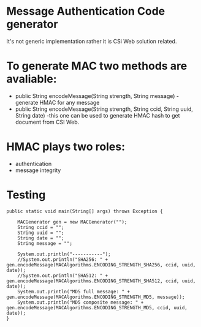 # Message Authentication Code generator

It's not generic implementation rather it is CSi Web solution related.


# To generate MAC two methods are avaliable:
-	public String encodeMessage(String strength, String message) - generate  HMAC for any message
- 	public String encodeMessage(String strength, String ccid, String uuid, String date) -this one can be used to generate HMAC hash to get document from CSI Web.

# HMAC plays two roles:
- authentication
- message integrity 


# Testing

	public static void main(String[] args) throws Exception {
		
		MACGenerator gen = new MACGenerator("");
		String ccid = "";
		String uuid = "";
		String date = "";
		String message = "";
		
		System.out.println("-----------");
		//System.out.println("SHA256: " + gen.encodeMessage(MACAlgorithms.ENCODING_STRENGTH_SHA256, ccid, uuid, date));
		//System.out.println("SHA512: " + gen.encodeMessage(MACAlgorithms.ENCODING_STRENGTH_SHA512, ccid, uuid, date));
		System.out.println("MD5 full message: " + gen.encodeMessage(MACAlgorithms.ENCODING_STRENGTH_MD5, message));
		System.out.println("MD5 composite message: " + gen.encodeMessage(MACAlgorithms.ENCODING_STRENGTH_MD5, ccid, uuid, date));
	}
